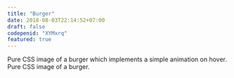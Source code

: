 ```yaml
---
title: "Burger"
date: 2018-08-03T22:14:52+07:00
draft: false
codepenid: "XYMxrq"
featured: true
---
```


Pure CSS image of a burger which implements a simple animation on hover. Pure CSS image of a burger.
